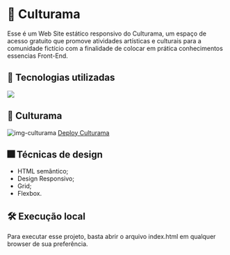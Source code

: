 # 🎉 Culturama
Esse é um Web Site estático responsivo do Culturama, um espaço de acesso gratuito que promove atividades artísticas e culturais para a comunidade fictício com a finalidade de colocar em prática conhecimentos essencias Front-End.

## 🚀 Tecnologias utilizadas
<div align="left">
    <a href="https://skillicons.dev">
        <img src="https://skillicons.dev/icons?i=html,css"/>
    </a>
</div>

## 🪩 Culturama
![img-culturama](https://github.com/user-attachments/assets/cd417cda-aa04-4913-9e62-3cb5ec2ef358)
[Deploy Culturama](https://arthurscarpin.github.io/culturama/)

## 🎆 Técnicas de design
- HTML semântico;
- Design Responsivo;
- Grid;
- Flexbox.

## 🛠️ Execução local
Para executar esse projeto, basta abrir o arquivo index.html em qualquer browser de sua preferência.
